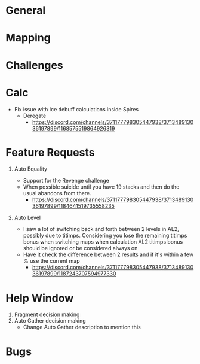 # General

# Mapping

# Challenges

# Calc

-   Fix issue with Ice debuff calculations inside Spires
    -   Deregate
        -   https://discord.com/channels/371177798305447938/371348913036197899/1168575519864926319

# Feature Requests

1. Auto Equality

    - Support for the Revenge challenge
    - When possible suicide until you have 19 stacks and then do the usual abandons from there.
        - https://discord.com/channels/371177798305447938/371348913036197899/1184641519735558235

2. Auto Level

    - I saw a lot of switching back and forth between 2 levels in AL2, possibly due to titimps. Considering you lose the remaining titimps bonus when switching maps when calculation AL2 titimps bonus should be ignored or be considered always on
    - Have it check the difference between 2 results and if it's within a few % use the current map
        - https://discord.com/channels/371177798305447938/371348913036197899/1187243707594977330

# Help Window

1. Fragment decision making
2. Auto Gather decision making
    - Change Auto Gather description to mention this

# Bugs
